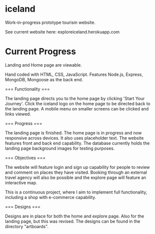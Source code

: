 # iceland
Work-in-progress prototype tourism website.

See current website here: exploreiceland.herokuapp.com

# Current Progress

Landing and Home page are viewable.

Hand coded with HTML, CSS, JavaScript. Features Node.js, Express, MongoDB, Mongoose as the back end.

=== Functionality ===

The landing page directs you to the home page by clicking 'Start Your Journey'. Click the iceland logo on the home page to be directed back to the landing page. A mobile menu on smaller screens can be clicked and links viewed.

=== Progress ===

The landing page is finished. The home page is in progress and now responsive across devices. It also uses placeholder text. The website features front and back end capability. The database currently holds the landing page background images for testing purposes.

=== Objectives ===

The website will feature login and sign up capability for people to review and comment on places they have visited. Booking through an external travel agency will also be possible and the explore page will feature an interactive map. 

This is a continuous project, where I aim to implement full functionality, including a shop with e-commerce capability.

=== Designs ===

Designs are in place for both the home and explore page. Also for the landing page, but this was revised. The designs can be found in the directory "artboards".